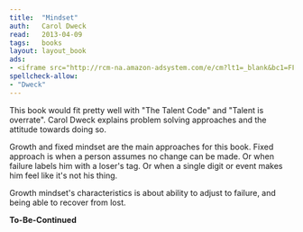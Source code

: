 ```yaml
---
title:	"Mindset"
auth:	Carol Dweck
read:	2013-04-09
tags:	books
layout: layout_book
ads:
- <iframe src="http://rcm-na.amazon-adsystem.com/e/cm?lt1=_blank&bc1=FFFFFF&IS2=1&npa=1&bg1=FFFFFF&fc1=000000&lc1=FF0606&t=wkoszek-20&o=1&p=8&l=as4&m=amazon&f=ifr&ref=ss_til&asins=0345472322" style="width:120px;height:240px;" scrolling="no" marginwidth="0" marginheight="0" frameborder="0"></iframe>
spellcheck-allow:
- "Dweck"
---
```

This book would fit pretty well with "The Talent Code" and "Talent is
overrate". Carol Dweck explains problem solving approaches and the attitude
towards doing so.

Growth and fixed mindset are the main approaches  for this book. Fixed
approach is when a person assumes no change can be made. Or when failure
labels him with a loser's tag. Or when a single digit or event makes him
feel like it's not his thing.

Growth mindset's characteristics is about ability to adjust to failure, and
being able to recover from lost.

**To-Be-Continued**
